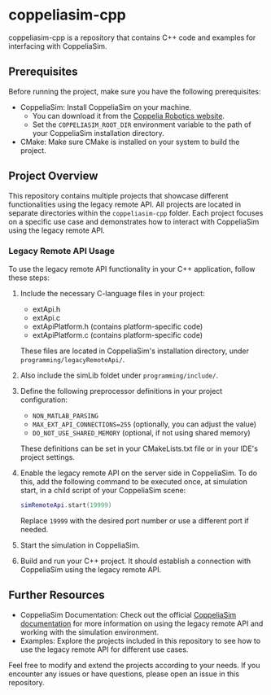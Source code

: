 # coppeliasim-cpp

coppeliasim-cpp is a repository that contains C++ code and examples for interfacing with CoppeliaSim. 

## Prerequisites

Before running the project, make sure you have the following prerequisites:

- CoppeliaSim: Install CoppeliaSim on your machine. 
  - You can download it from the [Coppelia Robotics website](https://www.coppeliarobotics.com/downloads).
  - Set the `COPPELIASIM_ROOT_DIR` environment variable to the path of your CoppeliaSim installation directory.
- CMake: Make sure CMake is installed on your system to build the project.

## Project Overview

This repository contains multiple projects that showcase different functionalities using the legacy remote API. All projects are located in separate directories within the `coppeliasim-cpp` folder. Each project focuses on a specific use case and demonstrates how to interact with CoppeliaSim using the legacy remote API.

### Legacy Remote API Usage

To use the legacy remote API functionality in your C++ application, follow these steps:

1. Include the necessary C-language files in your project:

    - extApi.h
    - extApi.c
    - extApiPlatform.h (contains platform-specific code)
    - extApiPlatform.c (contains platform-specific code)

    These files are located in CoppeliaSim's installation directory, under `programming/legacyRemoteApi/`.

1. Also include the simLib foldet under `programming/include/`.

2. Define the following preprocessor definitions in your project configuration:

    - `NON_MATLAB_PARSING`
    - `MAX_EXT_API_CONNECTIONS=255` (optionally, you can adjust the value)
    - `DO_NOT_USE_SHARED_MEMORY` (optional, if not using shared memory)

    These definitions can be set in your CMakeLists.txt file or in your IDE's project settings.

3. Enable the legacy remote API on the server side in CoppeliaSim. To do this, add the following command to be executed once, at simulation start, in a child script of your CoppeliaSim scene:

    ```lua
    simRemoteApi.start(19999)
    ```

    Replace `19999` with the desired port number or use a different port if needed.

4. Start the simulation in CoppeliaSim.

5. Build and run your C++ project. It should establish a connection with CoppeliaSim using the legacy remote API.

## Further Resources

- CoppeliaSim Documentation: Check out the official [CoppeliaSim documentation](https://www.coppeliarobotics.com/helpFiles/index.html) for more information on using the legacy remote API and working with the simulation environment.
- Examples: Explore the projects included in this repository to see how to use the legacy remote API for different use cases.

Feel free to modify and extend the projects according to your needs. If you encounter any issues or have questions, please open an issue in this repository.